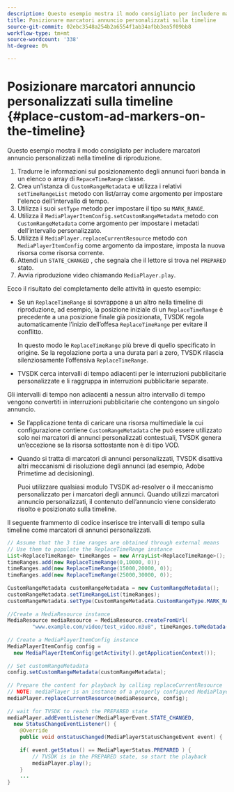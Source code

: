 ```yaml
---
description: Questo esempio mostra il modo consigliato per includere marcatori annuncio personalizzati nella timeline di riproduzione.
title: Posizionare marcatori annuncio personalizzati sulla timeline
source-git-commit: 02ebc3548a254b2a6554f1ab34afbb3ea5f09bb8
workflow-type: tm+mt
source-wordcount: '338'
ht-degree: 0%

---
```


# Posizionare marcatori annuncio personalizzati sulla timeline {#place-custom-ad-markers-on-the-timeline}

Questo esempio mostra il modo consigliato per includere marcatori annuncio personalizzati nella timeline di riproduzione.

1. Tradurre le informazioni sul posizionamento degli annunci fuori banda in un elenco o array di `RepaceTimeRange` classe.
1. Crea un&#39;istanza di `CustomRangeMetadata` e utilizza i relativi `setTimeRangeList` metodo con list/array come argomento per impostare l&#39;elenco dell&#39;intervallo di tempo.
1. Utilizza i suoi `setType` metodo per impostare il tipo su `MARK_RANGE`.
1. Utilizza il `MediaPlayerItemConfig.setCustomRangeMetadata` metodo con `CustomRangeMetadata` come argomento per impostare i metadati dell’intervallo personalizzato.
1. Utilizza il `MediaPlayer.replaceCurrentResource` metodo con `MediaPlayerItemConfig` come argomento da impostare, imposta la nuova risorsa come risorsa corrente.
1. Attendi un `STATE_CHANGED` , che segnala che il lettore si trova nel `PREPARED` stato.
1. Avvia riproduzione video chiamando `MediaPlayer.play`.

Ecco il risultato del completamento delle attività in questo esempio:

* Se un `ReplaceTimeRange` si sovrappone a un altro nella timeline di riproduzione, ad esempio, la posizione iniziale di un `ReplaceTimeRange` è precedente a una posizione finale già posizionata, TVSDK regola automaticamente l’inizio dell’offesa `ReplaceTimeRange` per evitare il conflitto.

  In questo modo le `ReplaceTimeRange` più breve di quello specificato in origine. Se la regolazione porta a una durata pari a zero, TVSDK rilascia silenziosamente l’offensiva `ReplaceTimeRange`.

* TVSDK cerca intervalli di tempo adiacenti per le interruzioni pubblicitarie personalizzate e li raggruppa in interruzioni pubblicitarie separate.

Gli intervalli di tempo non adiacenti a nessun altro intervallo di tempo vengono convertiti in interruzioni pubblicitarie che contengono un singolo annuncio.

* Se l’applicazione tenta di caricare una risorsa multimediale la cui configurazione contiene `CustomRangeMetadata` che può essere utilizzato solo nei marcatori di annunci personalizzati contestuali, TVSDK genera un’eccezione se la risorsa sottostante non è di tipo VOD.

* Quando si tratta di marcatori di annunci personalizzati, TVSDK disattiva altri meccanismi di risoluzione degli annunci (ad esempio, Adobe Primetime ad decisioning).

  Puoi utilizzare qualsiasi modulo TVSDK ad-resolver o il meccanismo personalizzato per i marcatori degli annunci. Quando utilizzi marcatori annuncio personalizzati, il contenuto dell’annuncio viene considerato risolto e posizionato sulla timeline.

Il seguente frammento di codice inserisce tre intervalli di tempo sulla timeline come marcatori di annunci personalizzati.

```java
// Assume that the 3 time ranges are obtained through external means 
// Use them to populate the ReplaceTimeRange instance 
List<ReplaceTimeRange> timeRanges = new ArrayList<ReplaceTimeRange>(); 
timeRanges.add(new ReplaceTimeRange(0,10000, 0)); 
timeRanges.add(new ReplaceTimeRange(15000,20000, 0)); 
timeRanges.add(new ReplaceTimeRange(25000,30000, 0)); 
 
CustomRangeMetadata customRangeMetadata = new CustomRangeMetadata(); 
customRangeMetadata.setTimeRangeList(timeRanges); 
customRangeMetadata.setType(CustomRangeMetadata.CustomRangeType.MARK_RANGE); 
 
//Create a MediaResource instance 
MediaResource mediaResource = MediaResource.createFromUrl( 
        "www.example.com/video/test_video.m3u8", timeRanges.toMedatada(null)); 
 
// Create a MediaPlayerItemConfig instance 
MediaPlayerItemConfig config =  
  new MediaPlayerItemConfig(getActivity().getApplicationContext()); 
 
// Set customRangeMetadata 
config.setCustomRangeMetadata(customRangeMetadata); 
 
// Prepare the content for playback by calling replaceCurrentResource 
// NOTE: mediaPlayer is an instance of a properly configured MediaPlayer  
mediaPlayer.replaceCurrentResource(mediaResource, config); 
 
// wait for TVSDK to reach the PREPARED state 
mediaPlayer.addEventListener(MediaPlayerEvent.STATE_CHANGED,  
  new StatusChangeEventListener() { 
    @Override 
    public void onStatusChanged(MediaPlayerStatusChangeEvent event) { 
 
    if( event.getStatus() == MediaPlayerStatus.PREPARED ) { 
        // TVSDK is in the PREPARED state, so start the playback  
        mediaPlayer.play(); 
    } 
    ... 
}
```

